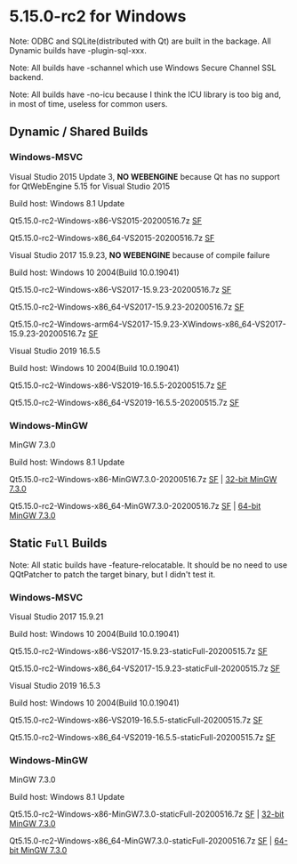 # 5.15.0-rc2 for Windows

Note: ODBC and SQLite(distributed with Qt) are built in the backage. All Dynamic builds have -plugin-sql-xxx.

Note: All builds have -schannel which use Windows Secure Channel SSL backend.

Note: All builds have -no-icu because I think the ICU library is too big and, in most of time, useless for common users.

## Dynamic / Shared Builds

### Windows-MSVC

Visual Studio 2015 Update 3, __NO WEBENGINE__ because Qt has no support for QtWebEngine 5.15 for Visual Studio 2015

Build host: Windows 8.1 Update

Qt5.15.0-rc2-Windows-x86-VS2015-20200516.7z [SF](https://sourceforge.net/projects/fsu0413-qtbuilds/files/Qt5.15/Windows-x86/Qt5.15.0-rc2-Windows-x86-VS2015-20200516.7z)

Qt5.15.0-rc2-Windows-x86_64-VS2015-20200516.7z [SF](https://sourceforge.net/projects/fsu0413-qtbuilds/files/Qt5.15/Windows-x86_64/Qt5.15.0-rc2-Windows-x86_64-VS2015-20200516.7z)

Visual Studio 2017 15.9.23, __NO WEBENGINE__ because of compile failure

Build host: Windows 10 2004(Build 10.0.19041)

Qt5.15.0-rc2-Windows-x86-VS2017-15.9.23-20200516.7z [SF](https://sourceforge.net/projects/fsu0413-qtbuilds/files/Qt5.15/Windows-x86/Qt5.15.0-rc2-Windows-x86-VS2017-15.9.23-20200516.7z)

Qt5.15.0-rc2-Windows-x86_64-VS2017-15.9.23-20200516.7z [SF](https://sourceforge.net/projects/fsu0413-qtbuilds/files/Qt5.15/Windows-x86_64/Qt5.15.0-rc2-Windows-x86_64-VS2017-15.9.23-20200516.7z)

Qt5.15.0-rc2-Windows-arm64-VS2017-15.9.23-XWindows-x86_64-VS2017-15.9.23-20200516.7z [SF](https://sourceforge.net/projects/fsu0413-qtbuilds/files/Qt5.15/Windows-arm64/Qt5.15.0-rc2-Windows-arm64-VS2017-15.9.23-XWindows-x86_64-VS2017-15.9.23-20200516.7z)

Visual Studio 2019 16.5.5

Build host: Windows 10 2004(Build 10.0.19041)

Qt5.15.0-rc2-Windows-x86-VS2019-16.5.5-20200515.7z [SF](https://sourceforge.net/projects/fsu0413-qtbuilds/files/Qt5.15/Windows-x86/Qt5.15.0-rc2-Windows-x86-VS2019-16.5.5-20200515.7z)

Qt5.15.0-rc2-Windows-x86_64-VS2019-16.5.5-20200515.7z [SF](https://sourceforge.net/projects/fsu0413-qtbuilds/files/Qt5.15/Windows-x86_64/Qt5.15.0-rc2-Windows-x86_64-VS2019-16.5.5-20200515.7z)

### Windows-MinGW

MinGW 7.3.0

Build host: Windows 8.1 Update

Qt5.15.0-rc2-Windows-x86-MinGW7.3.0-20200516.7z [SF](https://sourceforge.net/projects/fsu0413-qtbuilds/files/Qt5.15/Windows-x86/Qt5.15.0-rc2-Windows-x86-MinGW7.3.0-20200516.7z) | [32-bit MinGW 7.3.0](https://sourceforge.net/projects/mingw-w64/files/Toolchains%20targetting%20Win32/Personal%20Builds/mingw-builds/7.3.0/threads-posix/dwarf/i686-7.3.0-release-posix-dwarf-rt_v5-rev0.7z)

Qt5.15.0-rc2-Windows-x86_64-MinGW7.3.0-20200516.7z [SF](https://sourceforge.net/projects/fsu0413-qtbuilds/files/Qt5.15/Windows-x86_64/Qt5.15.0-rc2-Windows-x86_64-MinGW7.3.0-20200516.7z) | [64-bit MinGW 7.3.0](https://sourceforge.net/projects/mingw-w64/files/Toolchains%20targetting%20Win64/Personal%20Builds/mingw-builds/7.3.0/threads-posix/seh/x86_64-7.3.0-release-posix-seh-rt_v5-rev0.7z)

## Static `Full` Builds

Note: All static builds have -feature-relocatable. It should be no need to use QQtPatcher to patch the target binary, but I didn't test it.

### Windows-MSVC

Visual Studio 2017 15.9.21

Build host: Windows 10 2004(Build 10.0.19041)

Qt5.15.0-rc2-Windows-x86-VS2017-15.9.23-staticFull-20200515.7z [SF](https://sourceforge.net/projects/fsu0413-qtbuilds/files/Qt5.15/Windows-x86/Qt5.15.0-rc2-Windows-x86-VS2017-15.9.23-staticFull-20200515.7z)

Qt5.15.0-rc2-Windows-x86_64-VS2017-15.9.23-staticFull-20200515.7z [SF](https://sourceforge.net/projects/fsu0413-qtbuilds/files/Qt5.15/Windows-x86_64/Qt5.15.0-rc2-Windows-x86_64-VS2017-15.9.23-staticFull-20200515.7z)

Visual Studio 2019 16.5.3

Build host: Windows 10 2004(Build 10.0.19041)

Qt5.15.0-rc2-Windows-x86-VS2019-16.5.5-staticFull-20200515.7z [SF](https://sourceforge.net/projects/fsu0413-qtbuilds/files/Qt5.15/Windows-x86/Qt5.15.0-rc2-Windows-x86-VS2019-16.5.5-staticFull-20200515.7z)

Qt5.15.0-rc2-Windows-x86_64-VS2019-16.5.5-staticFull-20200515.7z [SF](https://sourceforge.net/projects/fsu0413-qtbuilds/files/Qt5.15/Windows-x86_64/Qt5.15.0-rc2-Windows-x86_64-VS2019-16.5.5-staticFull-20200515.7z)

### Windows-MinGW

MinGW 7.3.0

Build host: Windows 8.1 Update

Qt5.15.0-rc2-Windows-x86-MinGW7.3.0-staticFull-20200516.7z [SF](https://sourceforge.net/projects/fsu0413-qtbuilds/files/Qt5.15/Windows-x86/Qt5.15.0-rc2-Windows-x86-MinGW7.3.0-staticFull-20200516.7z) | [32-bit MinGW 7.3.0](https://sourceforge.net/projects/mingw-w64/files/Toolchains%20targetting%20Win32/Personal%20Builds/mingw-builds/7.3.0/threads-posix/dwarf/i686-7.3.0-release-posix-dwarf-rt_v5-rev0.7z)

Qt5.15.0-rc2-Windows-x86_64-MinGW7.3.0-staticFull-20200516.7z [SF](https://sourceforge.net/projects/fsu0413-qtbuilds/files/Qt5.15/Windows-x86_64/Qt5.15.0-rc2-Windows-x86_64-MinGW7.3.0-staticFull-20200516.7z) | [64-bit MinGW 7.3.0](https://sourceforge.net/projects/mingw-w64/files/Toolchains%20targetting%20Win64/Personal%20Builds/mingw-builds/7.3.0/threads-posix/seh/x86_64-7.3.0-release-posix-seh-rt_v5-rev0.7z)

